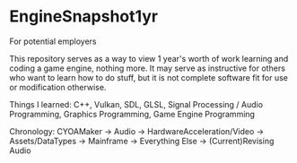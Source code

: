 # EngineSnapshot1yr
For potential employers

This repository serves as a way to view 1 year's worth of work learning and coding a game engine, nothing more.
It may serve as instructive for others who want to learn how to do stuff, but it is not complete software fit for use or modification otherwise.

Things I learned: C++, Vulkan, SDL, GLSL, Signal Processing / Audio Programming, Graphics Programming, Game Engine Programming

Chronology: CYOAMaker -> Audio -> HardwareAcceleration/Video -> Assets/DataTypes -> Mainframe -> Everything Else -> (Current)Revising Audio
